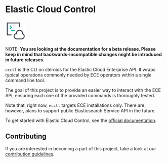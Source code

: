 # Elastic Cloud Control 

![](./ecctl.png)

NOTE: **You are looking at the documentation for a beta release. Please keep in mind that backwards-incompatible changes might be introduced in future releases.**

`ecctl` is the CLI on steroids for the Elastic Cloud Enterprise API. It wraps typical operations commonly needed by ECE operators within a single command line tool.

The goal of this project is to provide an easier way to interact with the ECE API, ensuring each one of the provided commands is thoroughly tested.

Note that, right now, `ecctl` targets ECE installations only. There are, however, plans to support public Elasticsearch Service API in the future.

To get started with Elastic Cloud Control, see the [official documentation](https://www.elastic.co/guide/en/ecctl/current/index.html). 

## Contributing

If you are interested in becoming a part of this project, take a look at our [contribution guidelines](./CONTRIBUTING.md).
